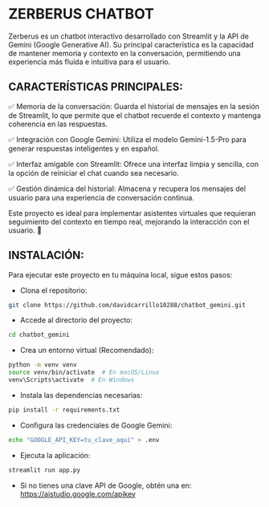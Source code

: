 # ZERBERUS CHATBOT

Zerberus es un chatbot interactivo desarrollado con Streamlit y la API de Gemini (Google Generative AI). Su principal característica es la capacidad de mantener memoria y contexto en la conversación, permitiendo una experiencia más fluida e intuitiva para el usuario.

## CARACTERÍSTICAS PRINCIPALES:

✅ Memoria de la conversación: Guarda el historial de mensajes en la sesión de Streamlit, lo que permite que el chatbot recuerde el contexto y mantenga coherencia en las respuestas.

✅ Integración con Google Gemini: Utiliza el modelo Gemini-1.5-Pro para generar respuestas inteligentes y en español.

✅ Interfaz amigable con Streamlit: Ofrece una interfaz limpia y sencilla, con la opción de reiniciar el chat cuando sea necesario.

✅ Gestión dinámica del historial: Almacena y recupera los mensajes del usuario para una experiencia de conversación continua.

Este proyecto es ideal para implementar asistentes virtuales que requieran seguimiento del contexto en tiempo real, mejorando la interacción con el usuario. 🚀

## INSTALACIÓN: 

Para ejecutar este proyecto en tu máquina local, sigue estos pasos:

 * Clona el repositorio:
  ```bash
  git clone https://github.com/davidcarrillo10288/chatbot_gemini.git
  ```
 * Accede al directorio del proyecto:
  ```bash
  cd chatbot_gemini
  ```
 * Crea un entorno virtual (Recomendado):
  ```bash
  python -m venv venv  
  source venv/bin/activate  # En macOS/Linux  
  venv\Scripts\activate  # En Windows  
  ```
 * Instala las dependencias necesarias:
  ```bash
  pip install -r requirements.txt
  ```
 * Configura las credenciales de Google Gemini:
  ```bash
  echo "GOOGLE_API_KEY=tu_clave_aquí" > .env  
  ```
 * Ejecuta la aplicación:
  ```bash
  streamlit run app.py
  ```

* Si no tienes una clave API de Google, obtén una en: https://aistudio.google.com/apikey
